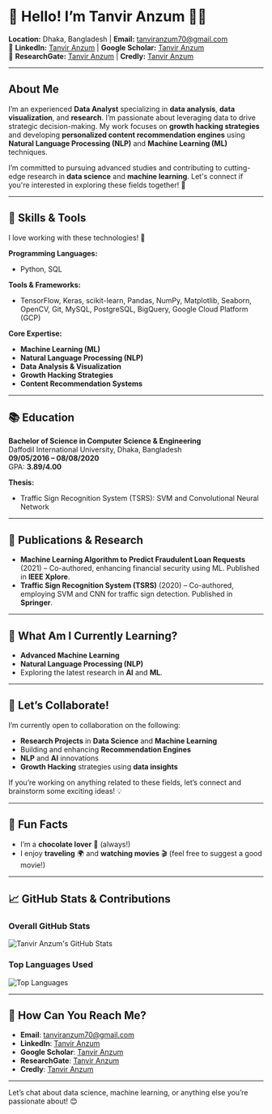 # 🌟 Hello! I’m Tanvir Anzum 👨‍💻

**Location:** Dhaka, Bangladesh | **Email:** [tanviranzum70@gmail.com](mailto:tanviranzum70@gmail.com)  
🔗 **LinkedIn:** [Tanvir Anzum](https://www.linkedin.com/in/aanzum/) | **Google Scholar:** [Tanvir Anzum](https://scholar.google.com/citations?user=aanzum)  
🔗 **ResearchGate:** [Tanvir Anzum](https://www.researchgate.net/profile/Tanvir-Anzum) | **Credly:** [Tanvir Anzum](https://www.credly.com/users/tanvir-anzum/)

---

## About Me

I’m an experienced **Data Analyst** specializing in **data analysis**, **data visualization**, and **research**. I’m passionate about leveraging data to drive strategic decision-making. My work focuses on **growth hacking strategies** and developing **personalized content recommendation engines** using **Natural Language Processing (NLP)** and **Machine Learning (ML)** techniques.

I’m committed to pursuing advanced studies and contributing to cutting-edge research in **data science** and **machine learning**. Let's connect if you're interested in exploring these fields together! 🤝

---

## 🔧 Skills & Tools

I love working with these technologies! 🚀

**Programming Languages:**  
- Python, SQL

**Tools & Frameworks:**  
- TensorFlow, Keras, scikit-learn, Pandas, NumPy, Matplotlib, Seaborn, OpenCV, Git, MySQL, PostgreSQL, BigQuery, Google Cloud Platform (GCP)

**Core Expertise:**  
- **Machine Learning (ML)**  
- **Natural Language Processing (NLP)**  
- **Data Analysis & Visualization**  
- **Growth Hacking Strategies**  
- **Content Recommendation Systems**

---

## 📚 Education

**Bachelor of Science in Computer Science & Engineering**  
Daffodil International University, Dhaka, Bangladesh  
**09/05/2016 – 08/08/2020**  
GPA: **3.89/4.00**

**Thesis:**  
- Traffic Sign Recognition System (TSRS): SVM and Convolutional Neural Network

---

## 📖 Publications & Research

- **Machine Learning Algorithm to Predict Fraudulent Loan Requests** (2021) – Co-authored, enhancing financial security using ML. Published in **IEEE Xplore**.
- **Traffic Sign Recognition System (TSRS)** (2020) – Co-authored, employing SVM and CNN for traffic sign detection. Published in **Springer**.

---

## 🌱 What Am I Currently Learning?

- **Advanced Machine Learning**  
- **Natural Language Processing (NLP)**  
- Exploring the latest research in **AI** and **ML**.

---

## 🚀 Let’s Collaborate!

I’m currently open to collaboration on the following:

- **Research Projects** in **Data Science** and **Machine Learning**  
- Building and enhancing **Recommendation Engines**  
- **NLP** and **AI** innovations  
- **Growth Hacking** strategies using **data insights**  

If you’re working on anything related to these fields, let’s connect and brainstorm some exciting ideas! 💡

---

## 🎯 Fun Facts

- I’m a **chocolate lover** 🍫 (always!)
- I enjoy **traveling** 🌍 and **watching movies** 🎬 (feel free to suggest a good movie!)

---

## 📈 GitHub Stats & Contributions

### Overall GitHub Stats
![Tanvir Anzum's GitHub Stats](https://github-readme-stats.vercel.app/api?username=aanzum7&show_icons=true&count_private=true&hide_title=true&hide=prs&theme=dark)


### Top Languages Used
![Top Languages](https://github-readme-stats.vercel.app/api/top-langs/?username=aanzum7&langs_count=5&theme=dark)

---

## 🤔 How Can You Reach Me?

- **Email**: [tanviranzum70@gmail.com](mailto:tanviranzum70@gmail.com)  
- **LinkedIn**: [Tanvir Anzum](https://www.linkedin.com/in/aanzum/)  
- **Google Scholar**: [Tanvir Anzum](https://scholar.google.com/citations?user=aanzum)  
- **ResearchGate**: [Tanvir Anzum](https://www.researchgate.net/profile/Tanvir-Anzum)  
- **Credly**: [Tanvir Anzum](https://www.credly.com/users/tanvir-anzum/)

---

Let’s chat about data science, machine learning, or anything else you’re passionate about! 😊
